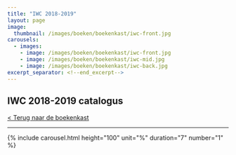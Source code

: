 ```yaml
---
title: "IWC 2018-2019"
layout: page
image: 
  thumbnail: /images/boeken/boekenkast/iwc-front.jpg
carousels:
  - images: 
    - image: /images/boeken/boekenkast/iwc-front.jpg
    - image: /images/boeken/boekenkast/iwc-mid.jpg
    - image: /images/boeken/boekenkast/iwc-back.jpg
excerpt_separator: <!--end_excerpt-->
---
```


## IWC 2018-2019 catalogus

<!--end_excerpt-->

[< Terug naar de boekenkast](/boekenkast)

***

{% include carousel.html height="100" unit="%" duration="7" number="1" %}
